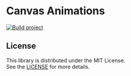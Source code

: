 Canvas Animations
=====
[![Build project](https://github.com/t28hub/canvas-animations/actions/workflows/build.yml/badge.svg?branch=main)](https://github.com/t28hub/canvas-animations/actions/workflows/build.yml)


## License

This library is distributed under the MIT License.  
See the [LICENSE](https://github.com/t28hub/canvas-animations/blob/main/LICENSE) for more details.